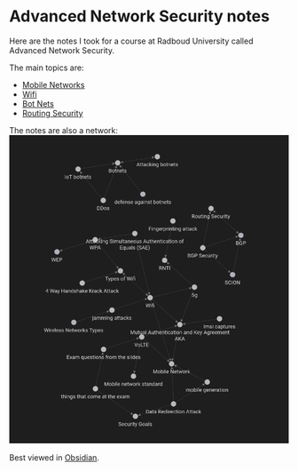 # Advanced Network Security notes

Here are the notes I took for a course at Radboud University called Advanced Network Security.

The main topics are: 

- [Mobile Networks](Mobile%20Network.md)
- [Wifi](Wifi.md)
- [Bot Nets](Botnets.md)
- [Routing Security](Routing%20Security.md)

The notes are also a network:
![Note Network](images/Note_network.png)

Best viewed in [Obsidian](https://obsidian.md).
